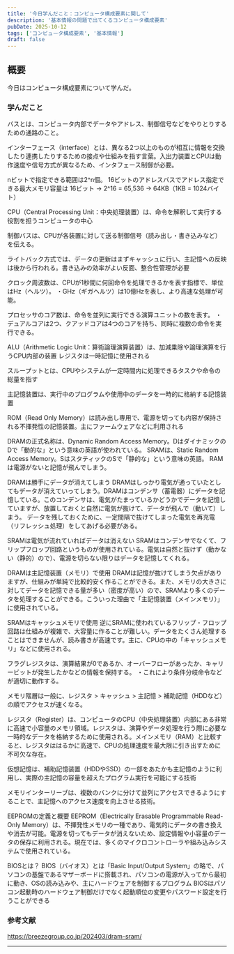 ```yaml
---
title: '今日学んだこと：コンピュータ構成要素に関して'
description: '基本情報の問題で出てくるコンピュータ構成要素'
pubDate: 2025-10-12
tags: ['コンピュータ構成要素', '基本情報']
draft: false
---
```


## 概要

今日はコンピュータ構成要素について学んだ。

### 学んだこと

バスとは、コンピュータ内部でデータやアドレス、制御信号などをやりとりするための通路のこと。

インターフェース（interface）とは、異なる2つ以上のものが相互に情報を交換したり連携したりするための接点や仕組みを指す言葉。入出力装置とCPUは動作速度や信号方式が異なるため、インタフェース制御が必要。

nビットで指定できる範囲は2^n個。
16ビットのアドレスバスでアドレス指定できる最大メモリ容量は
16ビット → 2^16 = 65,536 → 64KB（1KB = 1024バイト）

CPU（Central Processing Unit：中央処理装置）は、命令を解釈して実行する役割を担うコンピュータの中心

制御バスは、CPUが各装置に対して送る制御信号（読み出し・書き込みなど）を伝える。

ライトバック方式では、データの更新はまずキャッシュに行い、主記憶への反映は後から行われる。書き込みの効率がよい反面、整合性管理が必要

クロック周波数は、CPUが1秒間に何回命令を処理できるかを表す指標で、単位はHz（ヘルツ）。
・GHz（ギガヘルツ）は10億Hzを表し、より高速な処理が可能。

プロセッサのコア数は、命令を並列に実行できる演算ユニットの数を表す。
・デュアルコアは2つ、クアッドコアは4つのコアを持ち、同時に複数の命令を実行できる。

ALU（Arithmetic Logic Unit：算術論理演算装置）は、加減乗除や論理演算を行うCPU内部の装置
レジスタは一時記憶に使用される

スループットとは、CPUやシステムが一定時間内に処理できるタスクや命令の総量を指す

主記憶装置は、実行中のプログラムや使用中のデータを一時的に格納する記憶装置

ROM（Read Only Memory）は読み出し専用で、電源を切っても内容が保持される不揮発性の記憶装置。主にファームウェアなどに利用される

DRAMの正式名称は、Dynamic Random Access Memory。DはダイナミックのDで「動的な」という意味の英語が使われている。
SRAMは、Static Random Access Memory。SはスタティックのSで「静的な」という意味の英語。
RAMは電源がないと記憶が飛んでしまう。

DRAMは勝手にデータが消えてしまう
DRAMはしっかり電気が通っていたとしてもデータが消えていってしまう。DRAMはコンデンサ（蓄電器）にデータを記憶している。このコンデンサは、電気がたまっているかどうかでデータを記憶していますが、放置しておくと自然に電気が抜けて、データが飛んで（動いて）しまう。
データを残しておくために、一定間隔で抜けてしまった電気を再充電（リフレッシュ処理）をしてあげる必要がある。

SRAMは電気が流れていればデータは消えない
SRAMはコンデンサでなくて、フリップフロップ回路というものが使用されている。電気は自然と抜けず（動かない（静的）ので）、電源を切らない限りはデータを記憶してくれる。

DRAMは主記憶装置（メモリ）で使用
DRAMは記憶が抜けてしまう欠点がありますが、仕組みが単純で比較的安く作ることができる。また、メモリの大きさに対してデータを記憶できる量が多い（密度が高い）ので、SRAMより多くのデータを処理することができる。こういった理由で「主記憶装置（メインメモリ）」に使用されている。

SRAMはキャッシュメモリで使用
逆にSRAMに使われているフリップ・フロップ回路は仕組みが複雑で、大容量に作ることが難しい。データをたくさん処理することはできませんが、読み書きが高速です。主に、CPUの中の「キャッシュメモリ」などに使用される。

フラグレジスタは、演算結果が0であるか、オーバーフローがあったか、キャリービットが発生したかなどの情報を保持する。
・これにより条件分岐命令などが適切に動作する。

メモリ階層は一般に、レジスタ > キャッシュ > 主記憶 > 補助記憶（HDDなど）の順でアクセスが速くなる。

レジスタ（Register）は、コンピュータのCPU（中央処理装置）内部にある非常に高速で小容量のメモリ領域。レジスタは、演算やデータ処理を行う際に必要な一時的なデータを格納するために使用される。メインメモリ（RAM）と比較すると、レジスタははるかに高速で、CPUの処理速度を最大限に引き出すために不可欠な存在。

仮想記憶は、補助記憶装置（HDDやSSD）の一部をあたかも主記憶のように利用し、実際の主記憶の容量を超えたプログラム実行を可能にする技術

メモリインターリーブは、複数のバンクに分けて並列にアクセスできるようにすることで、主記憶へのアクセス速度を向上させる技術。

EEPROMの定義と概要
EEPROM（Electrically Erasable Programmable Read-Only Memory）は、不揮発性メモリの一種であり、電気的にデータの書き換えや消去が可能。電源を切ってもデータが消えないため、設定情報や小容量のデータの保存に利用される。現在では、多くのマイクロコントローラや組み込みシステムで使用されている。

BIOSとは？
BIOS（バイオス）とは「Basic Input/Output System」の略で、パソコンの基盤であるマザーボードに搭載され、パソコンの電源が入ってから最初に動き、OSの読み込みや、主にハードウェアを制御するプログラム
BIOSはパソコン起動時のハードウェア制御だけでなく起動順位の変更やパスワード設定を行うことができる

### 参考文献

https://breezegroup.co.jp/202403/dram-sram/

---

